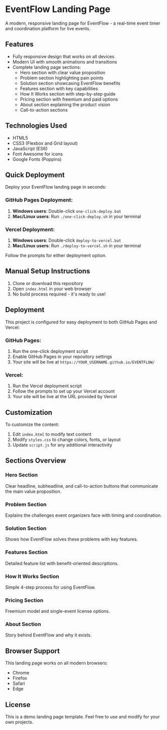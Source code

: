 # EventFlow Landing Page

A modern, responsive landing page for EventFlow - a real-time event timer and coordination platform for live events.

## Features

- Fully responsive design that works on all devices
- Modern UI with smooth animations and transitions
- Complete landing page sections:
  - Hero section with clear value proposition
  - Problem section highlighting pain points
  - Solution section showcasing EventFlow benefits
  - Features section with key capabilities
  - How It Works section with step-by-step guide
  - Pricing section with freemium and paid options
  - About section explaining the product vision
  - Call-to-action sections

## Technologies Used

- HTML5
- CSS3 (Flexbox and Grid layout)
- JavaScript (ES6)
- Font Awesome for icons
- Google Fonts (Poppins)

## Quick Deployment

Deploy your EventFlow landing page in seconds:

### GitHub Pages Deployment:
1. **Windows users**: Double-click `one-click-deploy.bat`
2. **Mac/Linux users**: Run `./one-click-deploy.sh` in your terminal

### Vercel Deployment:
1. **Windows users**: Double-click `deploy-to-vercel.bat`
2. **Mac/Linux users**: Run `./deploy-to-vercel.sh` in your terminal

Follow the prompts for either deployment option.

## Manual Setup Instructions

1. Clone or download this repository
2. Open `index.html` in your web browser
3. No build process required - it's ready to use!

## Deployment

This project is configured for easy deployment to both GitHub Pages and Vercel:

### GitHub Pages:
1. Run the one-click deployment script
2. Enable GitHub Pages in your repository settings
3. Your site will be live at `https://YOUR_USERNAME.github.io/EVENTFLOW/`

### Vercel:
1. Run the Vercel deployment script
2. Follow the prompts to set up your Vercel account
3. Your site will be live at the URL provided by Vercel

## Customization

To customize the content:
1. Edit `index.html` to modify text content
2. Modify `styles.css` to change colors, fonts, or layout
3. Update `script.js` for any additional interactivity

## Sections Overview

### Hero Section
Clear headline, subheadline, and call-to-action buttons that communicate the main value proposition.

### Problem Section
Explains the challenges event organizers face with timing and coordination.

### Solution Section
Shows how EventFlow solves these problems with key features.

### Features Section
Detailed feature list with benefit-oriented descriptions.

### How It Works Section
Simple 4-step process for using EventFlow.

### Pricing Section
Freemium model and single-event license options.

### About Section
Story behind EventFlow and why it exists.

## Browser Support

This landing page works on all modern browsers:
- Chrome
- Firefox
- Safari
- Edge

## License

This is a demo landing page template. Feel free to use and modify for your own projects.